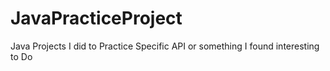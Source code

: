 # JavaPracticeProject
Java Projects I did to Practice Specific API or something I found interesting to Do
